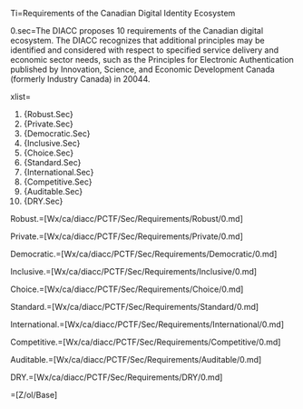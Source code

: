 Ti=Requirements of the Canadian Digital Identity Ecosystem

0.sec=The DIACC proposes 10 requirements of the Canadian digital ecosystem. The DIACC recognizes that additional principles may be identified and considered with respect to specified service delivery and economic sector needs, such as the Principles for Electronic Authentication published by Innovation, Science, and Economic Development Canada (formerly Industry Canada) in 20044.

xlist=<ol><li>{Robust.Sec}</li><li>{Private.Sec}</li><li>{Democratic.Sec}</li><li>{Inclusive.Sec}</li><li>{Choice.Sec}</li><li>{Standard.Sec}</li><li>{International.Sec}</li><li>{Competitive.Sec}</li><li>{Auditable.Sec}</li><li>{DRY.Sec}</li></ol>

Robust.=[Wx/ca/diacc/PCTF/Sec/Requirements/Robust/0.md]

Private.=[Wx/ca/diacc/PCTF/Sec/Requirements/Private/0.md]

Democratic.=[Wx/ca/diacc/PCTF/Sec/Requirements/Democratic/0.md]

Inclusive.=[Wx/ca/diacc/PCTF/Sec/Requirements/Inclusive/0.md]

Choice.=[Wx/ca/diacc/PCTF/Sec/Requirements/Choice/0.md]

Standard.=[Wx/ca/diacc/PCTF/Sec/Requirements/Standard/0.md]

International.=[Wx/ca/diacc/PCTF/Sec/Requirements/International/0.md]

Competitive.=[Wx/ca/diacc/PCTF/Sec/Requirements/Competitive/0.md]

Auditable.=[Wx/ca/diacc/PCTF/Sec/Requirements/Auditable/0.md]

DRY.=[Wx/ca/diacc/PCTF/Sec/Requirements/DRY/0.md]

=[Z/ol/Base]
